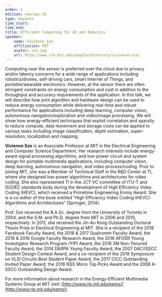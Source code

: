 ```yaml
---
order: 1
edition: neurips-19
type: keynote
time_start:
time_end:
title: Efficient Computing for AI and Robotics
speaker:
    name: Vivienne Sze
    affiliation: MIT
    avatar: sze.jpg
    url: http://www.rle.mit.edu/people/directory/vivienne-sze/
---
```

Computing near the sensor is preferred over the cloud due to privacy and/or latency concerns for a wide range of applications including robotics/drones, self-driving cars, smart Internet of Things, and portable/wearable electronics.  However, at the sensor there are often stringent constraints on energy consumption and cost in addition to the throughput and accuracy requirements of the application. In this talk, we will describe how joint algorithm and hardware design can be used to reduce energy consumption while delivering real-time and robust performance for applications including deep learning, computer vision, autonomous navigation/exploration and video/image processing.  We will show how energy-efficient techniques that exploit correlation and sparsity to reduce compute, data movement and storage costs can be applied to various tasks including image classification, depth estimation, super-resolution, localization and mapping.  

**Vivienne Sze** is an Associate Professor at MIT in the Electrical Engineering and Computer Science Department.  Her research interests include energy-aware signal processing algorithms, and low-power circuit and system design for portable multimedia applications, including computer vision, deep learning, autonomous navigation, and video process/coding. Prior to joining MIT, she was a Member of Technical Staff in the R&D Center at TI, where she designed low-power algorithms and architectures for video coding. She also represented TI in the JCT-VC committee of ITU-T and ISO/IEC standards body during the development of High Efficiency Video Coding (HEVC), which received a Primetime Engineering Emmy Award.  She is a co-editor of the book entitled “High Efficiency Video Coding (HEVC): Algorithms and Architectures” (Springer, 2014).  

Prof. Sze received the B.A.Sc. degree from the University of Toronto in 2004, and the S.M. and Ph.D. degree from MIT in 2006 and 2010, respectively. In 2011, she received the Jin-Au Kong Outstanding Doctoral Thesis Prize in Electrical Engineering at MIT.  She is a recipient of the 2018 Facebook Faculty Award, the 2018 & 2017 Qualcomm Faculty Award, the 2018 & 2016 Google Faculty Research Award, the 2016 AFOSR Young Investigator Research Program (YIP) Award, the 2016 3M Non-Tenured Faculty Award, the 2014 DARPA Young Faculty Award, the 2007 DAC/ISSCC Student Design Contest Award, and a co-recipient of the 2018 Symposium on VLSI Circuits Best Student Paper Award, the 2017 CICC Outstanding Invited Paper Award, the 2016 IEEE Micro Top Picks Award and the 2008 A-SSCC Outstanding Design Award. 

For more information about research in the Energy-Efficient Multimedia Systems Group at MIT visit: [http://www.rle.mit.edu/eems/](http://www.rle.mit.edu/eems/)
